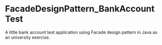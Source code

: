 # FacadeDesignPattern_BankAccountTest
 A little bank account test application using Facade design pattern in Java as an university exercise.
